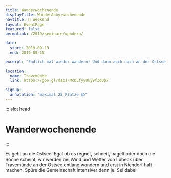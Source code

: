```yaml
---
title: Wanderwochenende
displayTitle: Wander&shy;wochenende
navtitle: 🚶 Weekend
layout: EventPage
featured: false
permalink: /2019/seminare/wandern/

date:
  start: 2019-09-13
  end: 2019-09-15

excerpt: "Endlich mal wieder wandern! Und dann auch noch an der Ostsee."

location:
  name: Travemünde
  link: https://goo.gl/maps/McDLfyy8uy9fZqUp7

signup:
  annotation: "maximal 25 Plätze 😱"
---
```


::: slot head

# Wander&shy;wochenende

:::

Es geht an die Ostsee. Egal ob es regnet, schneit, hagelt oder doch die Sonne scheint, wir werden bei Wind und Wetter von Lübeck über Travemünde an der Ostsee entlang wandern und erst in Niendorf halt machen. Spüre die Gemeinschaft intensiver denn je. Sei dabei.
